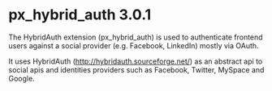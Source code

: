 # px_hybrid_auth 3.0.1
The HybridAuth extension (px_hybrid_auth) is used to authenticate frontend users against a social provider (e.g. Facebook, LinkedIn) mostly via OAuth.

It uses HybridAuth (http://hybridauth.sourceforge.net/) as an abstract api to social apis and identities providers such as Facebook, Twitter, MySpace and Google.

